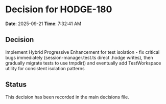# Decision for HODGE-180

**Date**: 2025-09-21
**Time**: 7:32:41 AM

## Decision
Implement Hybrid Progressive Enhancement for test isolation - fix critical bugs immediately (session-manager.test.ts direct .hodge writes), then gradually migrate tests to use tmpdir() and eventually add TestWorkspace utility for consistent isolation patterns

## Status
This decision has been recorded in the main decisions file.

